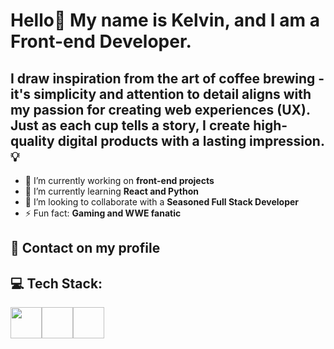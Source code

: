 # Hello👋 My name is Kelvin, and I am a Front-end Developer.

## I draw inspiration from the art of coffee brewing - it's simplicity and attention to detail aligns with my passion for creating web experiences (UX). Just as each cup tells a story, I create high-quality digital products with a lasting impression. 💡

- 🔭 I’m currently working on **front-end projects**
- 🌱 I’m currently learning **React and Python**
- 👯 I’m looking to collaborate with a **Seasoned Full Stack Developer**
- ⚡ Fun fact: **Gaming and WWE fanatic**
## 📱 Contact on my profile

## 💻 Tech Stack:

<div style="display: flex;">
  <img style="width: 50px;" src="https://www.w3.org/html/logo/downloads/HTML5_Logo.svg">
  <img style="width: 50px; src="https://upload.wikimedia.org/wikipedia/commons/a/ab/Official_CSS_Logo.svg">
  <img style="width: 50px; src="https://upload.wikimedia.org/wikipedia/commons/6/6a/JavaScript-logo.png">
</div>
